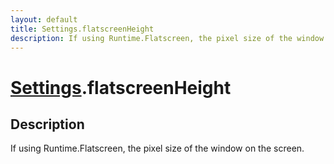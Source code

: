 ```yaml
---
layout: default
title: Settings.flatscreenHeight
description: If using Runtime.Flatscreen, the pixel size of the window on the screen.
---
```

# [Settings]({{site.url}}/Pages/Reference/Settings.html).flatscreenHeight

## Description
If using Runtime.Flatscreen, the pixel size of the
window on the screen.

